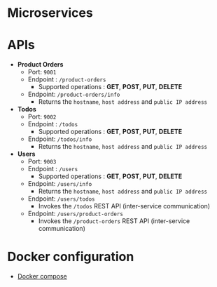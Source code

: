 # Microservices

# APIs
* **Product Orders**
  - Port: `9001`
  - Endpoint : `/product-orders`
    - Supported operations : **GET**, **POST**, **PUT**, **DELETE**
  - Endpoint: `/product-orders/info`
    - Returns the `hostname`, `host address` and `public IP address`
* **Todos**
  - Port: `9002`
  - Endpoint : `/todos`
    - Supported operations : **GET**, **POST**, **PUT**, **DELETE**
  - Endpoint: `/todos/info`
    - Returns the `hostname`, `host address` and `public IP address`
* **Users**
  - Port: `9003`
  - Endpoint : `/users`
    - Supported operations : **GET**, **POST**, **PUT**, **DELETE**
  - Endpoint: `/users/info`
    - Returns the `hostname`, `host address` and `public IP address`
  - Endpoint: `/users/todos`
    - Invokes the `/todos` REST API (inter-service communication)
  - Endpoint: `/users/product-orders`
    - Invokes the `/product-orders` REST API (inter-service communication)

# Docker configuration
* [Docker compose](./docker-compose.yml)
